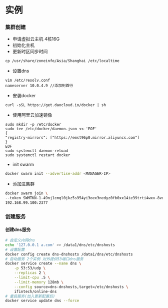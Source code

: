 # 实例
### 集群创建
- 申请虚拟云主机 4核16G
- 初始化主机
- 更新时区同步时间
```shell
cp /usr/share/zoneinfo/Asia/Shanghai /etc/localtime
```
- 设置dns
```shell
vim /etc/resolv.conf
nameserver 10.0.4.9 //添加到首行
```
- 安装docker
```shell
curl -sSL https://get.daocloud.io/docker | sh
```
- 使用阿里云加速镜像
```shell
sudo mkdir -p /etc/docker
sudo tee /etc/docker/daemon.json <<-'EOF'
{
"registry-mirrors": ["https://emst96p0.mirror.aliyuncs.com"]
}
EOF
sudo systemctl daemon-reload
sudo systemctl restart docker
```
- init swarm
```bash
docker swarm init --advertise-addr <MANAGER-IP>
```

- 添加进集群 
```bash
docker swarm join \
--token SWMTKN-1-49nj1cmql0jkz5s954yi3oex3nedyz0fb0xx14ie39trti4wxv-8vxv8rssmk743ojnwacrr2e7c \
192.168.99.100:2377
```

### 创建服务

#### 创建dns服务
```bash
# 自定义内网dns
echo '127.0.0.1 a.com' >> /data1/dns/etc/dnshosts
# 设置配置
docker config create dns-dnshosts /data1/dns/etc/dnshosts
# 启动服务 2个实例 对外提供53端口dns服务
docker service create --name dns \
    -p 53:53/udp \
    --replicas 2 \
    --limit-cpu .5 \
    --limit-memory 128mb \
    --config source=dns-dnshosts,target=/etc/dnshosts \
    ifintech/online-dns
# 重启服务(加入更新配置后)
docker service update dns --force
```

